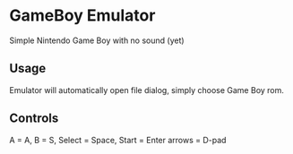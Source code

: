 # GameBoy Emulator
Simple Nintendo Game Boy with no sound (yet)

## Usage
Emulator will automatically open file dialog, simply choose Game Boy rom.

## Controls
A = A,
B = S, 
Select = Space,
Start = Enter 
arrows = D-pad
